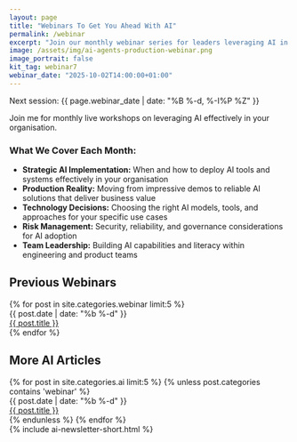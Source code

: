 ```yaml
---
layout: page
title: "Webinars To Get You Ahead With AI"
permalink: /webinar
excerpt: "Join our monthly webinar series for leaders leveraging AI in their organisations."
image: /assets/img/ai-agents-production-webinar.png
image_portrait: false
kit_tag: webinar7
webinar_date: "2025-10-02T14:00:00+01:00"
---
```


<div class="mb-12">

  <p class="text-2xl text-brand-black font-bold mb-4">
    Next session: {{ page.webinar_date | date: "%B %-d, %-I%P %Z" }}
  </p>

  <p class="text-2xl text-brand-black mb-8">
    Join me for monthly live workshops on leveraging AI effectively in your organisation.
  </p>

  <div class="bg-brand-light-blue/10 rounded-lg p-6 mb-8">
    <h3 class="text-lg font-bold text-brand-black mb-4">What We Cover Each Month:</h3>
    <ul class="space-y-2 text-brand-black">
      <li><strong>Strategic AI Implementation:</strong> When and how to deploy AI tools and systems effectively in your organisation</li>
      <li><strong>Production Reality:</strong> Moving from impressive demos to reliable AI solutions that deliver business value</li>
      <li><strong>Technology Decisions:</strong> Choosing the right AI models, tools, and approaches for your specific use cases</li>
      <li><strong>Risk Management:</strong> Security, reliability, and governance considerations for AI adoption</li>
      <li><strong>Team Leadership:</strong> Building AI capabilities and literacy within engineering and product teams</li>
    </ul>
  </div>

  <div class="bg-brand-deep-turquoise rounded-lg p-8 text-center mb-12">
    <div class="rm-area-embed-webinar"></div>
  </div>

  <script>
  // Update webinar title once page loads
  document.addEventListener('DOMContentLoaded', function() {
    function getOrdinalSuffix(day) {
      const num = parseInt(day);
      if (num >= 11 && num <= 13) return 'th';
      switch (num % 10) {
        case 1: return 'st';
        case 2: return 'nd';
        case 3: return 'rd';
        default: return 'th';
      }
    }
    
    function updateWebinarTitle() {
      const titleElement = document.querySelector('.rm-area-embed-webinar .rm-title');
      if (titleElement) {
        const webinarDate = new Date('{{ page.webinar_date }}');
        const dayOptions = { 
          day: 'numeric', 
          timeZone: 'Europe/London'
        };
        const monthOptions = { 
          month: 'short', 
          timeZone: 'Europe/London'
        };
        const timeOptions = { 
          hour: 'numeric', 
          hour12: true,
          timeZone: 'Europe/London'
        };
        
        const day = webinarDate.toLocaleDateString('en-GB', dayOptions);
        const month = webinarDate.toLocaleDateString('en-GB', monthOptions);
        const ukTime = webinarDate.toLocaleTimeString('en-GB', timeOptions).toLowerCase();
        const ukFormatted = `${day}${getOrdinalSuffix(day)} ${month}, ${ukTime}`;
        
        const etOptions = { 
          hour: 'numeric', 
          hour12: true,
          timeZone: 'America/New_York'
        };
        const etTime = webinarDate.toLocaleTimeString('en-US', etOptions).toLowerCase();
        
        titleElement.textContent = `Next Webinar: ${ukFormatted} UK / ${etTime} ET`;
      } else {
        // Try again in 500ms if element not found yet
        setTimeout(updateWebinarTitle, 500);
      }
    }
    
    // Initial attempt
    updateWebinarTitle();
  });
  </script>
</div>

<div id="previous-webinars" class="border-t border-brand-light-blue/20 pt-12">
  <h2 class="text-2xl font-heading font-bold mb-6 text-brand-black">Previous Webinars</h2>
  <div class="space-y-1 mb-12">
    {% for post in site.categories.webinar limit:5 %}
    <div class="flex flex-col md:flex-row md:items-center gap-2 border-b border-brand-light-blue/10 py-2">
      <div class="text-sm text-brand-black/60 md:w-24 flex-shrink-0">
        {{ post.date | date: "%b %-d" }}
      </div>
      <div class="flex-1">
        <a href="{{ post.url | prepend: site.baseurl }}" class="text-brand-black hover:text-brand-deep-turquoise transition-colors">
          {{ post.title }}
        </a>
      </div>
    </div>
    {% endfor %}
  </div>
</div>

<div class="border-t border-brand-light-blue/20 pt-12">
  <h2 class="text-2xl font-heading font-bold mb-6 text-brand-black">More AI Articles</h2>
  <div class="space-y-1 mb-12">
    {% for post in site.categories.ai limit:5 %}
      {% unless post.categories contains 'webinar' %}
      <div class="flex flex-col md:flex-row md:items-center gap-2 border-b border-brand-light-blue/10 py-2">
        <div class="text-sm text-brand-black/60 md:w-24 flex-shrink-0">
          {{ post.date | date: "%b %-d" }}
        </div>
        <div class="flex-1">
          <a href="{{ post.url | prepend: site.baseurl }}" class="text-brand-black hover:text-brand-deep-turquoise transition-colors">
            {{ post.title }}
          </a>
        </div>
      </div>
      {% endunless %}
    {% endfor %}
  </div>
</div>

<div class="mt-12">
  {% include ai-newsletter-short.html %}
</div>

